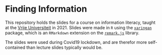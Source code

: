 # Finding Information
This repository holds the slides for a course on information literacy, taught at the [Vrije Universiteit](https://www.vu.nl/) in 2021. Slides were made in `R` using the [`xaringan`](https://github.com/yihui/xaringan) package, which is an `RMarkdown` extension on the [`remark.js`](https://remarkjs.com/) library.

The slides were used during Covid19 lockdown, and are therefor more self-contained than lecture slides typically would be. 
